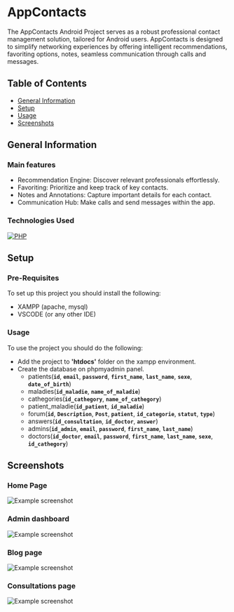 # AppContacts
The AppContacts Android Project serves as a robust professional contact management solution, tailored for Android users. AppContacts is designed to simplify networking experiences by offering intelligent recommendations, favoriting options, notes, seamless communication through calls and messages.

## Table of Contents
* [General Information](#general-information)
* [Setup](#setup)
* [Usage](#usage)
* [Screenshots](#screenshots)


## General Information
### Main features
* Recommendation Engine: Discover relevant professionals effortlessly.
* Favoriting: Prioritize and keep track of key contacts.
* Notes and Annotations: Capture important details for each contact.
* Communication Hub: Make calls and send messages within the app.


### Technologies Used
[![PHP](https://skillicons.dev/icons?i=android,firebase)](https://skillicons.dev)



## Setup
### Pre-Requisites
To set up this project you should install the following:
- XAMPP (apache, mysql)
- VSCODE (or any other IDE)

### Usage
To use the project you should do the following:
- Add the project to **'htdocs'** folder on the xampp environment.
- Create the database on phpmyadmin panel.
  * patients(**`id`**, **`email`**, **`password`**, **`first_name`**, **`last_name`**, **`sexe`**, **`date_of_birth`**)
  * maladies(**`id_maladie`**, **`name_of_maladie`**)
  * cathegories(**`id_cathegory`**, **`name_of_cathegory`**)
  * patient_maladie(**`id_patient`**, **`id_maladie`**)
  * forum(**`id`**, **`Description`**, **`Post`**, **`patient`**, **`id_categorie`**, **`statut`**, **`type`**)
  * answers(**`id_consultation`**, **`id_doctor`**, **`answer`**)
  * admins(**`id_admin`**, **`email`**, **`password`**, **`first_name`**, **`last_name`**)
  * doctors(**`id_doctor`**, **`email`**, **`password`**, **`first_name`**, **`last_name`**, **`sexe`**, **`id_cathegory`**)

## Screenshots
### Home Page
![Example screenshot](Screenshots/home.png)
### Admin dashboard 
![Example screenshot](Screenshots/Dashboard.png)
### Blog page
![Example screenshot](Screenshots/Blog.png)
### Consultations page
![Example screenshot](Screenshots/consultations.png)
